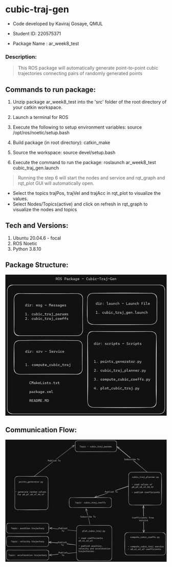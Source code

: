 # cubic-traj-gen

- Code developed by Kaviraj Gosaye, QMUL
- Student ID: 220575371

- Package Name : ar_week8_test

### Description: 
>This ROS package will automatically generate point-to-point cubic trajectories connecting pairs of randomly generated points

## Commands to run package:

1. Unzip package ar_week8_test into the 'src' folder of the root directory of your catkin workspace.

2. Launch a terminal for ROS

3. Execute the following to setup environment variables: source /opt/ros/noetic/setup.bash

4. Build package (in root directory): catkin_make

5. Source the workspace: source devel/setup.bash

6. Execute the command to run the package: roslaunch ar_week8_test cubic_traj_gen.launch

>Running the step 6 will start the nodes and service and rqt_graph and rqt_plot GUI will automatically open.

- Select the topics trajPos, trajVel and trajAcc in rqt_plot to visualize the values. 
- Select Nodes/Topics(active) and click on refresh in rqt_graph to visualize the nodes and topics

## Tech and Versions:
1. Ubuntu 20.04.6 - focal
2. ROS Noetic
3. Python 3.8.10

## Package Structure:
![pkg-struct](ros-pkg-structure.png)

## Communication Flow:
![pkg-flow](ros-communication-flow.png)

